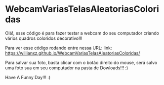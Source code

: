 # WebcamVariasTelasAleatoriasColoridas

Olá!, esse código é para fazer testar a webcam do seu computador criando vários quadros coloridos decorativo!!!

Para ver esse código rodando entre nessa URL: link: https://willianxz.github.io/WebcamVariasTelasAleatoriasColoridas/

Para salvar sua foto, basta clicar com o botão direito do mouse, será salvo uma foto sua em seu computador na pasta de Dowloads!!! :)

Have A Funny Day!!! :) 
